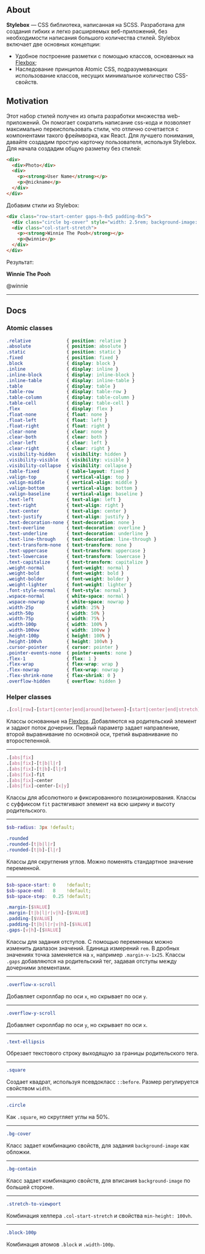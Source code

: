 ## About

**Stylebox** — CSS библиотека, написанная на SCSS. Разработана для создания гибких и легко расширяемых веб-приложений, без необходимости написания большого количества стилей. Stylebox включает две основных концепции:

- Удобное построение разметки с помощью классов, основанных на [Flexbox](https://developer.mozilla.org/en-US/docs/Web/CSS/CSS_Flexible_Box_Layout/Basic_Concepts_of_Flexbox);
- Наследование принципов Atomic CSS, подразумевающих использование классов, несущих минимальное количество CSS-свойств.

## Motivation

<!-- В большинстве проектов приходилось создавать большое количество css-классов, которые использовались в единственном месте и нигде не использовались вторично. Часто такие классы можно было поделить на  -->

Этот набор стилей получен из опыта разработки множества web-приложений. Он помогает сократить написание css-кода и позволяет максимально переиспользовать стили, что отлично сочетается с компонентами такого фреймворка, как React. Для лучшего понимания, давайте создадим простую карточку пользователя, используя Stylebox. Для начала создадим общую разметку без стилей:

```html
<div>
  <div>Photo</div>
  <div>
    <p><strong>User Name</strong></p>
    <p>@nickname</p>
  </div>
</div>
```

Добавим стили из Stylebox:

```html
<div class="row-start-center gaps-h-0x5 padding-0x5">
  <div class="circle bg-cover" style="width: 2.5rem; background-image: url(/images/photo.jpg);"></div>
  <div class="col-start-stretch">
    <p><strong>Winnie The Pooh</strong></p>
    <p>@winnie</p>
  </div>
</div>
```

Результат:

<div class="row-start-center gaps-h-0x5">
  <div class="circle bg-cover" style="width: 2.5rem; background-image: url(/images/photo.jpg);"></div>
  <div class="col-start-stretch">
    <p><strong>Winnie The Pooh</strong></p>
    <p>@winnie</p>
  </div>
</div>

---

## Docs

### Atomic classes

```css
.relative             { position: relative }
.absolute             { position: absolute }
.static               { position: static }
.fixed                { position: fixed }
.block                { display: block }
.inline               { display: inline }
.inline-block         { display: inline-block }
.inline-table         { display: inline-table }
.table                { display: table }
.table-row            { display: table-row }
.table-column         { display: table-column }
.table-cell           { display: table-cell }
.flex                 { display: flex }
.float-none           { float: none }
.float-left           { float: left }
.float-right          { float: right }
.clear-none           { clear: none }
.clear-both           { clear: both }
.clear-left           { clear: left }
.clear-right          { clear: right }
.visibility-hidden    { visibility: hidden }
.visibility-visible   { visibility: visible }
.visibility-collapse  { visibility: collapse }
.table-fixed          { table-layout: fixed }
.valign-top           { vertical-align: top }
.valign-middle        { vertical-align: middle }
.valign-bottom        { vertical-align: bottom }
.valign-baseline      { vertical-align: baseline }
.text-left            { text-align: left }
.text-right           { text-align: right }
.text-center          { text-align: center }
.text-justify         { text-align: justify }
.text-decoration-none { text-decoration: none }
.text-overline        { text-decoration: overline }
.text-underline       { text-decoration: underline }
.text-line-through    { text-decoration: line-through }
.text-transform-none  { text-transform: none }
.text-uppercase       { text-transform: uppercase }
.text-lowercase       { text-transform: lowercase }
.text-capitalize      { text-transform: capitalize }
.weight-normal        { font-weight: normal }
.weight-bold          { font-weight: bold }
.weight-bolder        { font-weight: bolder }
.weight-lighter       { font-weight: lighter }
.font-style-normal    { font-style: normal }
.wspace-normal        { white-space: normal }
.wspace-nowrap        { white-space: nowrap }
.width-25p            { width: 25% }
.width-50p            { width: 50% }
.width-75p            { width: 75% }
.width-100p           { width: 100% }
.width-100vw          { width: 100vw }
.height-100p          { height: 100% }
.height-100vh         { height: 100vh }
.cursor-pointer       { cursor: pointer }
.pointer-events-none  { pointer-events: none }
.flex-1               { flex: 1 }
.flex-wrap            { flex-wrap: wrap }
.flex-nowrap          { flex-wrap: nowrap }
.flex-shrink-none     { flex-shrink: 0 }
.overflow-hidden      { overflow: hidden }
```


### Helper classes

```scss
.[col|row]-[start|center|end|around|between]-[start|center|end|stretch]
```

Классы основанные на [Flexbox](https://developer.mozilla.org/en-US/docs/Web/CSS/CSS_Flexible_Box_Layout/Basic_Concepts_of_Flexbox). Добавляются на родительский элемент и задают поток дочерних. Первый параметр задает направление, второй выравнивание по основной оси, третий выравнивание по второстепенной.

---

```scss
.[abs|fix]
.[abs|fix]-[t|b|l|r]
.[abs|fix]-[t|b]-[l|r]
.[abs|fix]-fit
.[abs|fix]-center
.[abs|fix]-center-[x|y]
```

Классы для абсолютного и фиксированного позиционирования. Классы с суффиксом `fit` растягивают элемент на всю ширину и высоту родительского.

---

```scss
$sb-radius: 3px !default;

.rounded
.rounded-[t|b|l|r]
.rounded-[t|b]-[l|r]
```

Классы для скругления углов. Можно поменять стандартное значение переменной.

---

```scss
$sb-space-start: 0    !default;
$sb-space-end:   8    !default;
$sb-space-step:  0.25 !default;

.margin-[$VALUE]
.margin-[t|b|l|r|v|h]-[$VALUE]
.padding-[$VALUE]
.padding-[t|b|l|r|v|h]-[$VALUE]
.gaps-[v|h]-[$VALUE]
```

Классы для задания отступов. С помощью переменных можно изменить диапазон значений. Единица измерений `rem`. В дробных значениях точка заменяется на `x`, например `.margin-v-1x25`. Классы `.gaps` добавляются на родительский тег, задавая отступы между дочерними элементами.

---

```css
.overflow-x-scroll
```

Добавляет скроллбар по оси `x`, но скрывает по оси `y`.

---

```css
.overflow-y-scroll
```

Добавляет скроллбар по оси `y`, но скрывает по оси `x`.

---

```css
.text-ellipsis
```

Обрезает текстового строку выходящую за границы родительского тега.

---

```css
.square
```

Создает квадрат, используя псевдокласс `::before`.
Размер регулируется свойством `width`.

---

```css
.circle
```

Как `.square`, но скругляет углы на 50%.

---

```css
.bg-cover
```

Класс задает комбинацию свойств, для задания `background-image` как обложки.

---

```css
.bg-contain
```

Класс задает комбинацию свойств, для вписания `background-image` по большей стороне.

---

```css
.stretch-to-viewport
```

Комбинация хелпера `.col-start-stretch` и свойства `min-height: 100vh`.

---

```css
.block-100p
```

Комбинация атомов `.block` и `.width-100p`.
